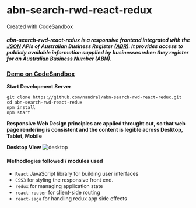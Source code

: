 # abn-search-rwd-react-redux
Created with CodeSandbox

##### abn-search-rwd-react-redux is a responsive frontend integrated with the [JSON](https://abr.business.gov.au/json/) APIs of Australian Business Register ([ABR](https://abr.business.gov.au/)). It provides access to publicly available information supplied by businesses when they register for an Australian Business Number (ABN).

### [Demo on CodeSandbox](https://ll29r2qqvq.codesandbox.io/)

**Start Development Server**
```
git clone https://github.com/nandral/abn-search-rwd-react-redux.git
cd abn-search-rwd-react-redux
npm install
npm start
```


**Responsive Web Design principles are applied throught out, so that web page rendering is consistent and the content is legible across Desktop, Tablet, Mobile**

**Desktop View**
![desktop](https://lh3.googleusercontent.com/V6ODY8vImcca7IN1FsLbjKudj_Smjx5503c448Qqame22IIPzAX2hJRN--171bMTXqlzJFl4xvnXQZAxW0c94jG2zODO9HELx8JHN-rykg02MVUHKSUlA28b6A1LsJUOLmWUdZuCOiXjEzsbeLZq0vtrhCzKtwaTPma3uB3E8TuIyCpMNuXT5Wv5vT8v_7kA1aN19W84lISJH6UCTiQT29eHhcwq4dohyU8aRWFLqWBPFKiLl-uP8Q2GjThMQUBHK2C7kOcO2dkTHXDdRfDcyUIHnnUNyhWJ3xyu8QNIOph18Iy53gIkOMHJ4x0BRN1ZWnO9YuGCagv0GQiEn6qx12LaSBF7iBQgaBIjKaY_22XqZ2sZn_oiaxh4nBEDu2kBMb7F-vgk0baGcOPWku0VZWr55Z1b9Uzlu-Nwtn0VtUxHxIAFH2hC8SjQbH4C5vAQxDGWrWGnAx9Ws6LD05pj31_cQdge_Q-4M0J685OZPYstwTZwecb48qEl0hehR4q0hcNc1NtM829WLdxICXc2Vc_SfEVDFpEviiTpxRBjaVuoP853eY5M616PyNB4o8jSRGHNbqzrI0kKj9XxZgqeeFv84jwo3WtRn7iTMMqvkNsTVyMU8Q5RX1NLvRSSLkj3v4bIKP2jbX5hK-IO12dSKZua6RKi_SrcwM9KlQ7IlysGrPT01yw7LTR4TTgPdR9MtpWLpqZsTZENhk5adw=w2528-h1580-no)


#### Methodlogies followed / modules used

* `React`  JavaScript library for building user interfaces
* `CSS3`  for styling the responsive front end.
* `redux` for managing application state
* `react-router` for client-side routing
* `react-saga` for handling redux app side effects
